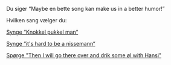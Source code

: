 Du siger “Maybe en bette song kan make us in a better humor!”

Hvilken sang vælger du:

[Synge “Knokkel pukkel man“](https://www.youtube.com/watch?v=KPvqm28mL4Q)

[Synge “it's hard to be a nissemann“](https://www.youtube.com/watch?v=JqyjDQGS_Sg)

[Spørge "Then I will go there over and drik some øl with Hansi"](../velkommen.md)
